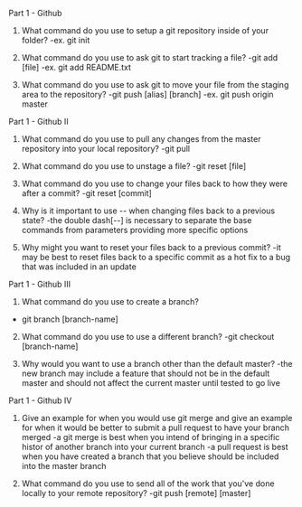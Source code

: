 Part 1 - Github
1. What command do you use to setup a git repository inside of your folder?
-ex. git init

2. What command do you use to ask git to start tracking a file?
-git add [file]
-ex. git add README.txt

3. What command do you use to ask git to move your file from the staging area to the repository?
-git push [alias] [branch]
-ex. git push origin master

Part 1 - Github II
1. What command do you use to pull any changes from the master repository into your local repository?
-git pull

2. What command do you use to unstage a file?
-git reset [file]

3. What command do you use to change your files back to how they were after a commit?
-git reset [commit]

4. Why is it important to use -- when changing files back to a previous state?
-the double dash[--] is necessary to separate the base commands from parameters providing more specific options

5. Why might you want to reset your files back to a previous commit?
-it may be best to reset files back to a specific commit as a hot fix to a bug that was included in an update

Part 1 - Github III
1. What command do you use to create a branch?
- git branch [branch-name]

2. What command do you use to use a different branch?
-git checkout [branch-name]

3. Why would you want to use a branch other than the default master?
-the new branch may include a feature that should not be in the default master and should not affect the current master until tested to go live

Part 1 - Github IV
1. Give an example for when you would use git merge and give an example for when it would be better to submit a pull request to have your branch merged
-a git merge is best when you intend of bringing in a specific histor of another branch into your current branch
-a pull request is best when you have created a branch that you believe should be included into the master branch

2. What command do you use to send all of the work that you've done locally to your remote repository?
-git push [remote] [master]